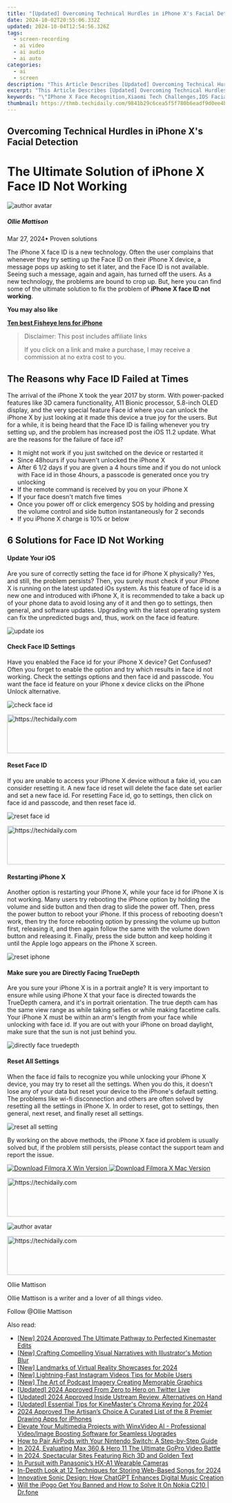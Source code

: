 ```yaml
---
title: "[Updated] Overcoming Technical Hurdles in iPhone X's Facial Detection for 2024"
date: 2024-10-02T20:55:06.332Z
updated: 2024-10-04T12:54:56.326Z
tags: 
  - screen-recording
  - ai video
  - ai audio
  - ai auto
categories: 
  - ai
  - screen
description: "This Article Describes [Updated] Overcoming Technical Hurdles in iPhone X's Facial Detection for 2024"
excerpt: "This Article Describes [Updated] Overcoming Technical Hurdles in iPhone X's Facial Detection for 2024"
keywords: "\"IPhone X Face Recognition,Xiaomi Tech Challenges,IOS Facial Detection Issues,Apple Devices Hurdle Fix,IPhone Xi Eye Tracking,X-Tech Face Errors,Mobile Sensors Problem Solving\""
thumbnail: https://thmb.techidaily.com/9841b29c6cea5f5f780b6eadf9d0ee4bcbe0f046fdd4bc1a6bbe581309b919ba.jpg
---
```


## Overcoming Technical Hurdles in iPhone X's Facial Detection

# The Ultimate Solution of iPhone X Face ID Not Working

![author avatar](https://images.wondershare.com/filmora/article-images/ollie-mattison.jpg)

##### Ollie Mattison

 Mar 27, 2024• Proven solutions

The iPhone X face ID is a new technology. Often the user complains that whenever they try setting up the Face ID on their iPhone X device, a message pops up asking to set it later, and the Face ID is not available. Seeing such a message, again and again, has turned off the users. As a new technology, the problems are bound to crop up. But, here you can find some of the ultimate solution to fix the problem of **iPhone X face ID not working**.

**You may also like**

**[Ten best Fisheye lens for iPhone](https://tools.techidaily.com/wondershare/filmora/download/)**

>  Disclaimer: This post includes affiliate links
>
>  If you click on a link and make a purchase, I may receive a commission at no extra cost to you.
>

## The Reasons why Face ID Failed at Times

The arrival of the iPhone X took the year 2017 by storm. With power-packed features like 3D camera functionality, A11 Bionic processor, 5.8-inch OLED display, and the very special feature Face id where you can unlock the iPhone X by just looking at it made this device a true joy for the users. But for a while, it is being heard that the Face ID is failing whenever you try setting up, and the problem has increased post the iOS 11.2 update. What are the reasons for the failure of face id?

* It might not work if you just switched on the device or restarted it
* Since 48hours if you haven't unlocked the iPhone X
* After 6 1/2 days if you are given a 4 hours time and if you do not unlock with Face id in those 4hours, a passcode is generated once you try unlocking
* If the remote command is received by you on your iPhone X
* If your face doesn't match five times
* Once you power off or click emergency SOS by holding and pressing the volume control and side button instantaneously for 2 seconds
* If you iPhone X charge is 10% or below

## 6 Solutions for Face ID Not Working

#### Update Your iOS

Are you sure of correctly setting the face id for iPhone X physically? Yes, and still, the problem persists? Then, you surely must check if your iPhone X is running on the latest updated iOs system. As this feature of face id is a new one and introduced with iPhone X, it is recommended to take a back up of your phone data to avoid losing any of it and then go to settings, then general, and software updates. Upgrading with the latest operating system can fix the unpredicted bugs and, thus, work on the face id feature.

![update ios](https://images.wondershare.com/filmora/article-images/update-ios.png)

#### Check Face ID Settings

Have you enabled the Face id for your iPhone X device? Get Confused? Often you forget to enable the option and try which results in face id not working. Check the settings options and then face id and passcode. You want the face id feature on your iPhone x device clicks on the iPhone Unlock alternative.

![check face id](https://images.wondershare.com/filmora/article-images/settings-face-id2.jpg)

<!-- affiliate ads begin -->
<a href="https://unicoeye.pxf.io/c/5597632/2134490/18498" target="_top" id="2134490">
  <img src="//a.impactradius-go.com/display-ad/18498-2134490" border="0" alt="https://techidaily.com" width="728" height="90"/>
</a>
<img height="0" width="0" src="https://unicoeye.pxf.io/i/5597632/2134490/18498" style="position:absolute;visibility:hidden;" border="0" />
<!-- affiliate ads end -->

#### Reset Face ID

If you are unable to access your iPhone X device without a fake id, you can consider resetting it. A new face id reset will delete the face date set earlier and set a new face id. For resetting Face id, go to settings, then click on face id and passcode, and then reset face id.

![reset face id](https://images.wondershare.com/filmora/article-images/reset-face-id-iphone-x.jpg)

<!-- affiliate ads begin -->
<a href="https://appsumo.8odi.net/c/5597632/2129740/7443" target="_top" id="2129740">
  <img src="//a.impactradius-go.com/display-ad/7443-2129740" border="0" alt="https://techidaily.com" width="728" height="90"/>
</a>
<img height="0" width="0" src="https://appsumo.8odi.net/i/5597632/2129740/7443" style="position:absolute;visibility:hidden;" border="0" />
<!-- affiliate ads end -->

#### Restarting iPhone X

Another option is restarting your iPhone X, while your face id for iPhone X is not working. Many users try rebooting the iPhone option by holding the volume and side button and then drag to slide the power off. Then, press the power button to reboot your iPhone. If this process of rebooting doesn't work, then try the force rebooting option by pressing the volume up button first, releasing it, and then again follow the same with the volume down button and releasing it. Finally, press the side button and keep holding it until the Apple logo appears on the iPhone X screen.

![reset iphone](https://images.wondershare.com/filmora/article-images/iPhone-X-Hard-Reset-Buttons.png)

#### Make sure you are Directly Facing TrueDepth

Are you sure your iPhone X is in a portrait angle? It is very important to ensure while using iPhone X that your face is directed towards the TrueDepth camera, and it's in portrait orientation. The true depth cam has the same view range as while taking selfies or while making facetime calls. Your iPhone X must be within an arm's length from your face while unlocking with face id. If you are out with your iPhone on broad daylight, make sure that the sun is not just behind you.

![directly face truedepth](https://images.wondershare.com/filmora/article-images/directly-face.jpg)

#### Reset All Settings

When the face id fails to recognize you while unlocking your iPhone X device, you may try to reset all the settings. When you do this, it doesn't lose any of your data but reset your device to the iPhone's default setting. The problems like wi-fi disconnection and others are often solved by resetting all the settings in iPhone X. In order to reset, got to settings, then general, next reset, and finally reset all settings.

![reset all setting](https://images.wondershare.com/filmora/article-images/reset-all-settings.jpg)

By working on the above methods, the iPhone X face id problem is usually solved but, if the problem still persists, please contact the support team and report the issue.

[![Download Filmora X Win Version](https://images.wondershare.com/filmora/guide/download-btn-win.jpg) ](https://tools.techidaily.com/wondershare/filmora/download/) [![Download Filmora X Mac Version](https://images.wondershare.com/filmora/guide/download-btn-mac.jpg) ](https://tools.techidaily.com/wondershare/filmora/download/)

<!-- affiliate ads begin -->
<a href="https://imp.i357552.net/c/5597632/1013424/11832" target="_top" id="1013424">
  <img src="//a.impactradius-go.com/display-ad/11832-1013424" border="0" alt="https://techidaily.com" width="728" height="90"/>
</a>
<img height="0" width="0" src="https://imp.i357552.net/i/5597632/1013424/11832" style="position:absolute;visibility:hidden;" border="0" />
<!-- affiliate ads end -->

![author avatar](https://images.wondershare.com/filmora/article-images/ollie-mattison.jpg)

<!-- affiliate ads begin -->
<a href="https://appsumo.8odi.net/c/5597632/2123748/7443" target="_top" id="2123748">
  <img src="//a.impactradius-go.com/display-ad/7443-2123748" border="0" alt="https://techidaily.com" width="600" height="90"/>
</a>
<img height="0" width="0" src="https://appsumo.8odi.net/i/5597632/2123748/7443" style="position:absolute;visibility:hidden;" border="0" />
<!-- affiliate ads end -->

Ollie Mattison

Ollie Mattison is a writer and a lover of all things video.

Follow @Ollie Mattison


<ins class="adsbygoogle"
     style="display:block"
     data-ad-format="autorelaxed"
     data-ad-client="ca-pub-7571918770474297"
     data-ad-slot="1223367746"></ins>



<ins class="adsbygoogle"
     style="display:block"
     data-ad-client="ca-pub-7571918770474297"
     data-ad-slot="8358498916"
     data-ad-format="auto"
     data-full-width-responsive="true"></ins>


<span class="atpl-alsoreadstyle">Also read:</span>
<div><ul>
<li><a href="https://fox-access.techidaily.com/new-2024-approved-the-ultimate-pathway-to-perfected-kinemaster-edits/"><u>[New] 2024 Approved The Ultimate Pathway to Perfected Kinemaster Edits</u></a></li>
<li><a href="https://extra-tips.techidaily.com/new-crafting-compelling-visual-narratives-with-illustrators-motion-blur/"><u>[New] Crafting Compelling Visual Narratives with Illustrator's Motion Blur</u></a></li>
<li><a href="https://fox-access.techidaily.com/new-landmarks-of-virtual-reality-showcases-for-2024/"><u>[New] Landmarks of Virtual Reality Showcases for 2024</u></a></li>
<li><a href="https://instagram-videos.techidaily.com/new-lightning-fast-instagram-videos-tips-for-mobile-users/"><u>[New] Lightning-Fast Instagram Videos Tips for Mobile Users</u></a></li>
<li><a href="https://fox-access.techidaily.com/new-the-art-of-podcast-imagery-creating-memorable-graphics/"><u>[New] The Art of Podcast Imagery Creating Memorable Graphics</u></a></li>
<li><a href="https://twitter-videos.techidaily.com/updated-2024-approved-from-zero-to-hero-on-twitter-live/"><u>[Updated] 2024 Approved From Zero to Hero on Twitter Live</u></a></li>
<li><a href="https://fox-access.techidaily.com/updated-2024-approved-inside-ustream-review-alternatives-on-hand/"><u>[Updated] 2024 Approved Inside Ustream Review, Alternatives on Hand</u></a></li>
<li><a href="https://fox-access.techidaily.com/updated-essential-tips-for-kinemasters-chroma-keying-for-2024/"><u>[Updated] Essential Tips for KineMaster's Chroma Keying for 2024</u></a></li>
<li><a href="https://fox-access.techidaily.com/2024-approved-the-artisans-choice-a-curated-list-of-the-8-premier-drawing-apps-for-iphones/"><u>2024 Approved The Artisan’s Choice A Curated List of the 8 Premier Drawing Apps for iPhones</u></a></li>
<li><a href="https://discover-exclusive.techidaily.com/elevate-your-multimedia-projects-with-winxvideo-ai-professional-videoimage-boosting-software-for-seamless-upgrades/"><u>Elevate Your Multimedia Projects with WinxVideo AI - Professional Video/Image Boosting Software for Seamless Upgrades</u></a></li>
<li><a href="https://tech-renaissance.techidaily.com/how-to-pair-airpods-with-your-nintendo-switch-a-step-by-step-guide/"><u>How to Pair AirPods with Your Nintendo Switch: A Step-by-Step Guide</u></a></li>
<li><a href="https://fox-access.techidaily.com/in-2024-evaluating-max-360-and-hero-11-the-ultimate-gopro-video-battle/"><u>In 2024, Evaluating Max 360 & Hero 11 The Ultimate GoPro Video Battle</u></a></li>
<li><a href="https://extra-skills.techidaily.com/in-2024-spectacular-sites-featuring-rich-3d-and-golden-text/"><u>In 2024, Spectacular Sites Featuring Rich 3D and Golden Text</u></a></li>
<li><a href="https://extra-tips.techidaily.com/in-pursuit-with-panasonics-hx-a1-wearable-cameras/"><u>In Pursuit with Panasonic’s HX-A1 Wearable Cameras</u></a></li>
<li><a href="https://fox-access.techidaily.com/in-depth-look-at-12-techniques-for-storing-web-based-songs-for-2024/"><u>In-Depth Look at 12 Techniques for Storing Web-Based Songs for 2024</u></a></li>
<li><a href="https://tech-hub.techidaily.com/innovative-sonic-design-how-chatgpt-enhances-digital-music-creation/"><u>Innovative Sonic Design: How ChatGPT Enhances Digital Music Creation</u></a></li>
<li><a href="https://fake-location.techidaily.com/will-the-ipogo-get-you-banned-and-how-to-solve-it-on-nokia-c210-drfone-by-drfone-virtual-android/"><u>Will the iPogo Get You Banned and How to Solve It On Nokia C210 | Dr.fone</u></a></li>
</ul></div>

